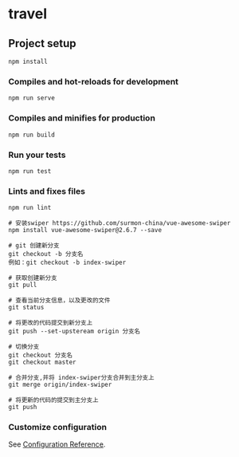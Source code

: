 # travel

## Project setup
```
npm install
```

### Compiles and hot-reloads for development
```
npm run serve
```

### Compiles and minifies for production
```
npm run build
```

### Run your tests
```
npm run test
```

### Lints and fixes files
```
npm run lint

# 安装swiper https://github.com/surmon-china/vue-awesome-swiper
npm install vue-awesome-swiper@2.6.7 --save

# git 创建新分支
git checkout -b 分支名
例如：git checkout -b index-swiper

# 获取创建新分支
git pull

# 查看当前分支信息，以及更改的文件
git status

# 将更改的代码提交到新分支上
git push --set-upsteream origin 分支名

# 切换分支
git checkout 分支名
git checkout master

# 合并分支,并将 index-swiper分支合并到主分支上
git merge origin/index-swiper

# 将更新的代码的提交到主分支上
git push

```

### Customize configuration
See [Configuration Reference](https://cli.vuejs.org/config/).
